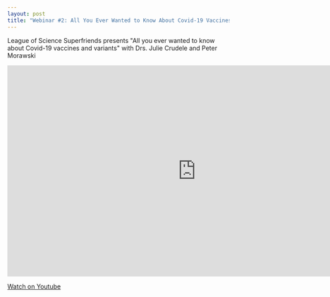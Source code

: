 ```yaml
---
layout: post
title: "Webinar #2: All You Ever Wanted to Know About Covid-19 Vaccines and Variants"
---
```


League of Science Superfriends presents "All you ever wanted to know about Covid-19 vaccines and variants" with Drs. Julie Crudele and Peter Morawski

<iframe width="853" height="480" src="https://www.youtube.com/embed/iGbralh8nRk" title="YouTube video player" frameborder="0" allow="accelerometer; autoplay; clipboard-write; encrypted-media; gyroscope; picture-in-picture" allowfullscreen></iframe>

[Watch on Youtube](https://youtu.be/iGbralh8nRk)
